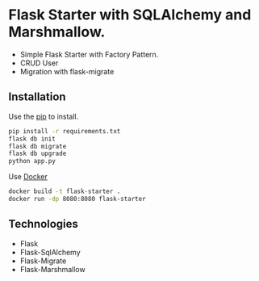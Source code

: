 # Flask Starter with SQLAlchemy and Marshmallow.

- Simple Flask Starter with Factory Pattern.
- CRUD User
- Migration with flask-migrate

## Installation

Use the [pip](https://pypi.org/project/pip/) to install.

```bash
pip install -r requirements.txt
flask db init
flask db migrate
flask db upgrade
python app.py
```

Use [Docker](https://www.docker.com/)

```bash
docker build -t flask-starter .
docker run -dp 8080:8080 flask-starter
```

## Technologies

- Flask
- Flask-SqlAlchemy
- Flask-Migrate
- Flask-Marshmallow
